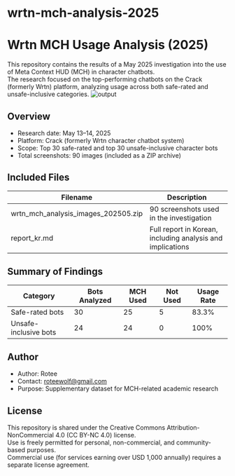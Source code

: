 # wrtn-mch-analysis-2025
# Wrtn MCH Usage Analysis (2025)

This repository contains the results of a May 2025 investigation into the use of Meta Context HUD (MCH) in character chatbots.  
The research focused on the top-performing chatbots on the Crack (formerly Wrtn) platform, analyzing usage across both safe-rated and unsafe-inclusive categories.
![output](https://github.com/user-attachments/assets/8a89ce34-8a94-4fe7-aec1-03c99fcfdcf0)

## Overview

- Research date: May 13–14, 2025  
- Platform: Crack (formerly Wrtn character chatbot system)  
- Scope: Top 30 safe-rated and top 30 unsafe-inclusive character bots  
- Total screenshots: 90 images (included as a ZIP archive)

## Included Files

| Filename | Description |
|----------|-------------|
| wrtn_mch_analysis_images_202505.zip | 90 screenshots used in the investigation |
| report_kr.md | Full report in Korean, including analysis and implications |

## Summary of Findings

| Category | Bots Analyzed | MCH Used | Not Used | Usage Rate |
|----------|----------------|----------|----------|-------------|
| Safe-rated bots | 30 | 25 | 5 | 83.3% |
| Unsafe-inclusive bots | 24 | 24 | 0 | 100% |

## Author

- Author: Rotee  
- Contact: roteewolf@gmail.com  
- Purpose: Supplementary dataset for MCH-related academic research

## License

This repository is shared under the Creative Commons Attribution-NonCommercial 4.0 (CC BY-NC 4.0) license.  
Use is freely permitted for personal, non-commercial, and community-based purposes.  
Commercial use (for services earning over USD 1,000 annually) requires a separate license agreement.
